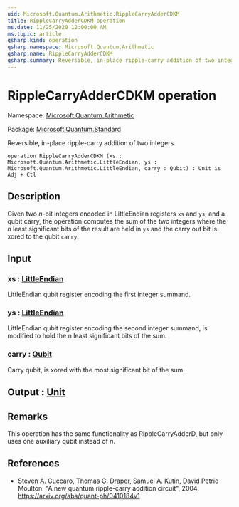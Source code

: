 ```yaml
---
uid: Microsoft.Quantum.Arithmetic.RippleCarryAdderCDKM
title: RippleCarryAdderCDKM operation
ms.date: 11/25/2020 12:00:00 AM
ms.topic: article
qsharp.kind: operation
qsharp.namespace: Microsoft.Quantum.Arithmetic
qsharp.name: RippleCarryAdderCDKM
qsharp.summary: Reversible, in-place ripple-carry addition of two integers.
---
```


# RippleCarryAdderCDKM operation

Namespace: [Microsoft.Quantum.Arithmetic](xref:Microsoft.Quantum.Arithmetic)

Package: [Microsoft.Quantum.Standard](https://nuget.org/packages/Microsoft.Quantum.Standard)


Reversible, in-place ripple-carry addition of two integers.

```qsharp
operation RippleCarryAdderCDKM (xs : Microsoft.Quantum.Arithmetic.LittleEndian, ys : Microsoft.Quantum.Arithmetic.LittleEndian, carry : Qubit) : Unit is Adj + Ctl
```


## Description

Given two $n$-bit integers encoded in LittleEndian registers `xs` and `ys`,and a qubit carry, the operation computes the sum of the two integerswhere the $n$ least significant bits of the result are held in `ys` andthe carry out bit is xored to the qubit `carry`.

## Input

### xs : [LittleEndian](xref:Microsoft.Quantum.Arithmetic.LittleEndian)

LittleEndian qubit register encoding the first integer summand.


### ys : [LittleEndian](xref:Microsoft.Quantum.Arithmetic.LittleEndian)

LittleEndian qubit register encoding the second integer summand, ismodified to hold the n least significant bits of the sum.


### carry : [Qubit](xref:microsoft.quantum.concepts.the-qubit)

Carry qubit, is xored with the most significant bit of the sum.



## Output : [Unit](xref:microsoft.quantum.user-guide.language.types)



## Remarks

This operation has the same functionality as RippleCarryAdderD, butonly uses one auxiliary qubit instead of $n$.

## References

- Steven A. Cuccaro, Thomas G. Draper, Samuel A. Kutin, David  Petrie Moulton: "A new quantum ripple-carry addition circuit", 2004.  https://arxiv.org/abs/quant-ph/0410184v1